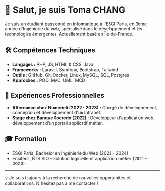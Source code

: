 # 👋 Salut, je suis Toma CHANG

Je suis un étudiant passionné en informatique à l'ESGI Paris, en 3ème année d'Ingénierie du web, spécialisé dans le développement et les technologies émergentes. Actuellement basé en Île-de-France.

## 🛠️ Compétences Techniques
- **Langages :** PHP, JS, HTML & CSS, Java
- **Frameworks :** Laravel, Symfony, Bootstrap, Tailwind
- **Outils :** GitHub, Git, Docker, Linux, MySQL, SQL, Postgres
- **Approches :** POO, MVC, UML, MCD

## 💼 Expériences Professionnelles
- **Alternance chez Numericli (2022 - 2023) :** Chargé de développement, conception et développement d'un Intranet.
- **Stage chez Banque Socredo (2022) :** Développeur d'application web, développement d’un portail applicatif métier.

## 🎓 Formation
- ESGI Paris, Bachelor en Ingénierie du Web (2023 - 2024)
- Ensitech, BTS SIO - Solution logicielle et application métier (2021 - 2023)

---

💡 Je suis toujours à la recherche de nouvelles opportunités et collaborations. N'hésitez pas à me contacter !

